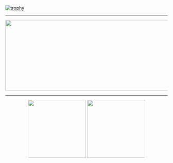 [![trophy](https://github-profile-trophy.vercel.app/?username=DmitryShalaev&theme=oldie&rank=-SECRET)](https://github.com/ryo-ma/github-profile-trophy)

---

<p align="center">
  <img width="800" height="220" src="https://streak-stats.demolab.com?user=DmitryShalaev&theme=highcontrast&hide_border=true&border_radius=5&card_width=800">
</p>

--- 

<p align="center">
  <img height=180 align="center" src="https://github-readme-stats.vercel.app/api?username=DmitryShalaev&show_icons=true&theme=vision-friendly-dark" />
  <img height=180 align="center" src="https://github-readme-stats.vercel.app/api/top-langs/?username=DmitryShalaev&size_weight=0.1&count_weight=0.9&layout=compact&theme=vision-friendly-dark" />
</p>

<div id="header" align="center">
  <img src="https://komarev.com/ghpvc/?username=DmitryShalaev&style=for-the-badge&color=lightgrey&abbreviated=true" alt=""/>
</div>
